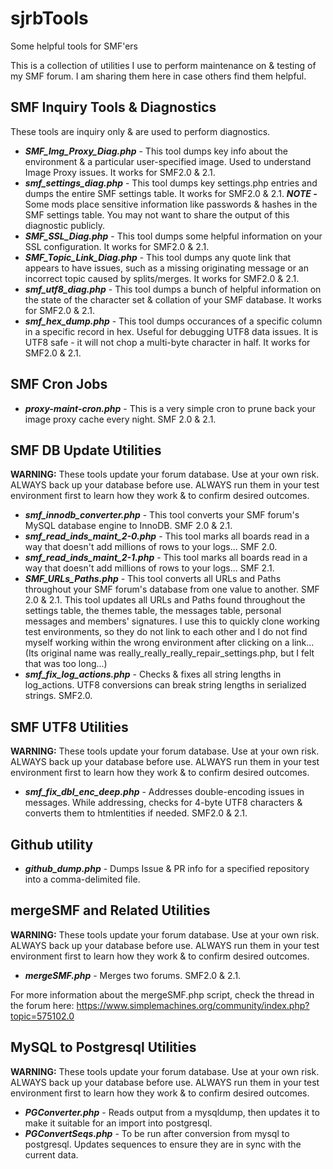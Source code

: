 # sjrbTools
Some helpful tools for SMF'ers

This is a collection of utilities I use to perform maintenance on & testing of my SMF forum.  I am sharing them here in case others find them helpful.

## SMF Inquiry Tools & Diagnostics

These tools are inquiry only & are used to perform diagnostics.

* ***SMF_Img_Proxy_Diag.php*** - This tool dumps key info about the environment & a particular user-specified image.  Used to understand Image Proxy issues.  It works for SMF2.0 & 2.1. 
* ***smf_settings_diag.php*** - This tool dumps key settings.php entries and dumps the entire SMF settings table.  It works for SMF2.0 & 2.1.  ***NOTE -*** Some mods place sensitive information like passwords & hashes in the SMF settings table.  You may not want to share the output of this diagnostic publicly.  
* ***SMF_SSL_Diag.php*** - This tool dumps some helpful information on your SSL configuration.  It works for SMF2.0 & 2.1.
* ***SMF_Topic_Link_Diag.php*** - This tool dumps any quote link that appears to have issues, such as a missing originating message or an incorrect topic caused by splits/merges.  It works for SMF2.0 & 2.1.
* ***smf_utf8_diag.php*** - This tool dumps a bunch of helpful information on the state of the character set & collation of your SMF database.  It works for SMF2.0 & 2.1.
* ***smf_hex_dump.php*** - This tool dumps occurances of a specific column in a specific record in hex.  Useful for debugging UTF8 data issues.  It is UTF8 safe - it will not chop a multi-byte character in half.  It works for SMF2.0 & 2.1. 

## SMF Cron Jobs

* ***proxy-maint-cron.php*** - This is a very simple cron to prune back your image proxy cache every night.  SMF 2.0 & 2.1.  

## SMF DB Update Utilities

**WARNING:** These tools update your forum database.  Use at your own risk.  ALWAYS back up your database before use.  ALWAYS run them in your test environment first to learn how they work & to confirm desired outcomes.

* ***smf_innodb_converter.php*** - This tool converts your SMF forum's MySQL database engine to InnoDB.  SMF 2.0 & 2.1.  
* ***smf_read_inds_maint_2-0.php*** - This tool marks all boards read in a way that doesn't add millions of rows to your logs...  SMF 2.0.
* ***smf_read_inds_maint_2-1.php*** - This tool marks all boards read in a way that doesn't add millions of rows to your logs...  SMF 2.1.
* ***SMF_URLs_Paths.php*** - This tool converts all URLs and Paths throughout your SMF forum's database from one value to another.  SMF 2.0 & 2.1.  This tool updates all URLs and Paths found throughout the settings table, the themes table, the messages table, personal messages and members' signatures.  I use this to quickly clone working test environments, so they do not link to each other and I do not find myself working within the wrong environment after clicking on a link...  (Its original name was really_really_really_repair_settings.php, but I felt that was too long...)
* ***smf_fix_log_actions.php*** - Checks & fixes all string lengths in log_actions. UTF8 conversions can break string lengths in serialized strings.  SMF2.0.

## SMF UTF8 Utilities

**WARNING:** These tools update your forum database.  Use at your own risk.  ALWAYS back up your database before use.  ALWAYS run them in your test environment first to learn how they work & to confirm desired outcomes.

* ***smf_fix_dbl_enc_deep.php*** - Addresses double-encoding issues in messages.  While addressing, checks for 4-byte UTF8 characters & converts them to htmlentities if needed.  SMF2.0 & 2.1.

## Github utility

* ***github_dump.php*** - Dumps Issue & PR info for a specified repository into a comma-delimited file. 

## mergeSMF and Related Utilities

**WARNING:** These tools update your forum database.  Use at your own risk.  ALWAYS back up your database before use.  ALWAYS run them in your test environment first to learn how they work & to confirm desired outcomes.

* ***mergeSMF.php*** - Merges two forums.  SMF2.0 & 2.1.

For more information about the mergeSMF.php script, check the thread in the forum here: https://www.simplemachines.org/community/index.php?topic=575102.0

## MySQL to Postgresql Utilities

**WARNING:** These tools update your forum database.  Use at your own risk.  ALWAYS back up your database before use.  ALWAYS run them in your test environment first to learn how they work & to confirm desired outcomes.

* ***PGConverter.php*** - Reads output from a mysqldump, then updates it to make it suitable for an import into postgresql.
* ***PGConvertSeqs.php*** - To be run after conversion from mysql to postgresql.  Updates sequences to ensure they are in sync with the current data.
